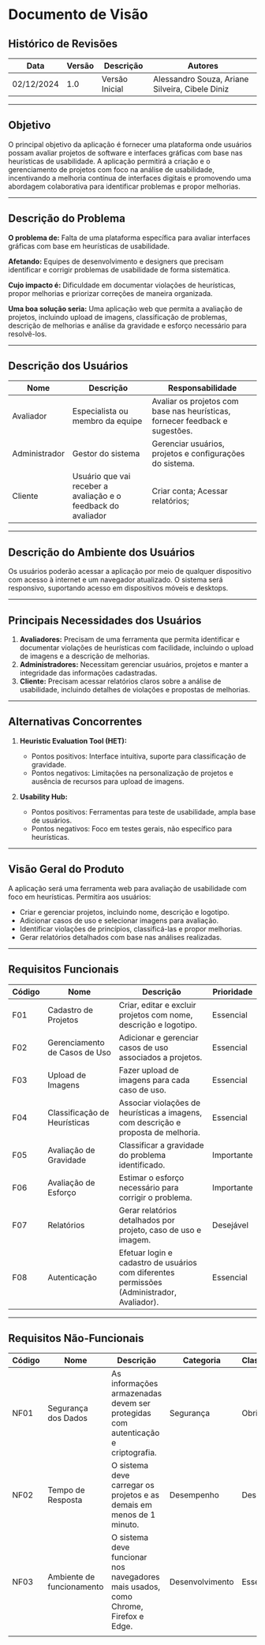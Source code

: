 # Documento de Visão

## Histórico de Revisões

| Data       | Versão | Descrição      | Autores                                         |
| ---------- | ------ | -------------- | ----------------------------------------------- |
| 02/12/2024 | 1.0    | Versão Inicial | Alessandro Souza, Ariane Silveira, Cibele Diniz |

---

## Objetivo

O principal objetivo da aplicação é fornecer uma plataforma onde usuários possam avaliar projetos de software e interfaces gráficas com base nas heurísticas de usabilidade. A aplicação permitirá a criação e o gerenciamento de projetos com foco na análise de usabilidade, incentivando a melhoria contínua de interfaces digitais e promovendo uma abordagem colaborativa para identificar problemas e propor melhorias.

---

## Descrição do Problema

**O problema de:**
Falta de uma plataforma específica para avaliar interfaces gráficas com base em heurísticas de usabilidade.

**Afetando:**
Equipes de desenvolvimento e designers que precisam identificar e corrigir problemas de usabilidade de forma sistemática.

**Cujo impacto é:**
Dificuldade em documentar violações de heurísticas, propor melhorias e priorizar correções de maneira organizada.

**Uma boa solução seria:**
Uma aplicação web que permita a avaliação de projetos, incluindo upload de imagens, classificação de problemas, descrição de melhorias e análise da gravidade e esforço necessário para resolvê-los.

---

## Descrição dos Usuários

| Nome          | Descrição                                                     | Responsabilidade                                                             |
| ------------- | ------------------------------------------------------------- | ---------------------------------------------------------------------------- |
| Avaliador     | Especialista ou membro da equipe                              | Avaliar os projetos com base nas heurísticas, fornecer feedback e sugestões. |
| Administrador | Gestor do sistema                                             | Gerenciar usuários, projetos e configurações do sistema.                     |
| Cliente       | Usuário que vai receber a avaliação e o feedback do avaliador | Criar conta; Acessar relatórios;                                             |

---

## Descrição do Ambiente dos Usuários

Os usuários poderão acessar a aplicação por meio de qualquer dispositivo com acesso à internet e um navegador atualizado. O sistema será responsivo, suportando acesso em dispositivos móveis e desktops.

---

## Principais Necessidades dos Usuários

1. **Avaliadores:** Precisam de uma ferramenta que permita identificar e documentar violações de heurísticas com facilidade, incluindo o upload de imagens e a descrição de melhorias.
2. **Administradores:** Necessitam gerenciar usuários, projetos e manter a integridade das informações cadastradas.
3. **Cliente:** Precisam acessar relatórios claros sobre a análise de usabilidade, incluindo detalhes de violações e propostas de melhorias.

---

## Alternativas Concorrentes

1. **Heuristic Evaluation Tool (HET):**

   - Pontos positivos: Interface intuitiva, suporte para classificação de gravidade.
   - Pontos negativos: Limitações na personalização de projetos e ausência de recursos para upload de imagens.

2. **Usability Hub:**

   - Pontos positivos: Ferramentas para teste de usabilidade, ampla base de usuários.
   - Pontos negativos: Foco em testes gerais, não específico para heurísticas.

---

## Visão Geral do Produto

A aplicação será uma ferramenta web para avaliação de usabilidade com foco em heurísticas. Permitíra aos usuários:

- Criar e gerenciar projetos, incluindo nome, descrição e logotipo.
- Adicionar casos de uso e selecionar imagens para avaliação.
- Identificar violações de princípios, classificá-las e propor melhorias.
- Gerar relatórios detalhados com base nas análises realizadas.

---

## Requisitos Funcionais

| Código | Nome                          | Descrição                                                                                  | Prioridade |
| ------ | ----------------------------- | ------------------------------------------------------------------------------------------ | ---------- |
| F01    | Cadastro de Projetos          | Criar, editar e excluir projetos com nome, descrição e logotipo.                           | Essencial  |
| F02    | Gerenciamento de Casos de Uso | Adicionar e gerenciar casos de uso associados a projetos.                                  | Essencial  |
| F03    | Upload de Imagens             | Fazer upload de imagens para cada caso de uso.                                             | Essencial  |
| F04    | Classificação de Heurísticas  | Associar violações de heurísticas a imagens, com descrição e proposta de melhoria.         | Essencial  |
| F05    | Avaliação de Gravidade        | Classificar a gravidade do problema identificado.                                          | Importante |
| F06    | Avaliação de Esforço          | Estimar o esforço necessário para corrigir o problema.                                     | Importante |
| F07    | Relatórios                    | Gerar relatórios detalhados por projeto, caso de uso e imagem.                             | Desejável  |
| F08    | Autenticação                  | Efetuar login e cadastro de usuários com diferentes permissões (Administrador, Avaliador). | Essencial  |

---

## Requisitos Não-Funcionais

| Código | Nome                      | Descrição                                                                          | Categoria       | Classificação |   |
| ------ | ------------------------- | ---------------------------------------------------------------------------------- | --------------- | ------------- | - |
| NF01   | Segurança dos Dados       | As informações armazenadas devem ser protegidas com autenticação e criptografia.   | Segurança       | Obrigatório   |   |
| NF02   | Tempo de Resposta         | O sistema deve carregar os projetos e as demais  em menos de 1 minuto.             | Desempenho      | Desejável     |   |
| NF03   | Ambiente de funcionamento | O sistema deve funcionar nos navegadores mais usados, como Chrome, Firefox e Edge. | Desenvolvimento | Essencial     |   |
|        |                           |                                                                                    |                 |               |   |

